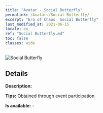 ```yaml
---
title: "Avatar - Social Butterfly"
permalink: /Avatars/Social Butterfly/
excerpt: "Era of Chaos  Social Butterfly"
last_modified_at: 2021-06-15
locale: en
ref: "Social Butterfly.md"
toc: false
classes: wide
---
```

 ![Social Butterfly](/images/a/avatarFrame_31.png)

## Details

 **Description:**  

 **Tips:** Obtained through event participation 

 **Is available:**  - 


